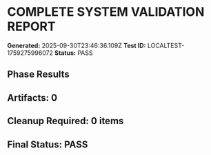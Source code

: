 # COMPLETE SYSTEM VALIDATION REPORT

**Generated:** 2025-09-30T23:46:36.109Z
**Test ID:** LOCALTEST-1759275996072
**Status:** PASS

## Phase Results


## Artifacts: 0


## Cleanup Required: 0 items


## Final Status: PASS
